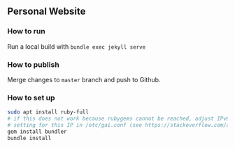 ## Personal Website

### How to run

Run a local build with `bundle exec jekyll serve`

### How to publish

Merge changes to `master` branch and push to Github.

### How to set up

```bash
sudo apt install ruby-full
# if this does not work because rubygems cannot be reached, adjust IPv6
# setting for this IP in /etc/gai.conf (see https://stackoverflow.com/a/50349235/109942)
gem install bundler
bundle install
```
